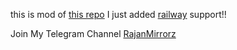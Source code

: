 this is mod of [this repo](https://github.com/Dawn-India/Z-Mirror) I just added [railway](https://railway.app) support!!

Join My Telegram Channel [RajanMirrorz](https://telegram.dog/RajanMirrorz)
